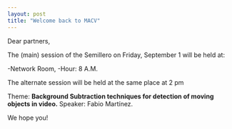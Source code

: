 ```yaml
---
layout: post
title: "Welcome back to MACV"
---
```

Dear partners,

The (main) session of the Semillero on Friday, September 1 will be held at:

-Network Room,
-Hour: 8 A.M.

The alternate session will be held at the same place at 2 pm

Theme: **Background Subtraction techniques for detection of moving objects in video.**
Speaker: Fabio Martínez.

We hope you!
